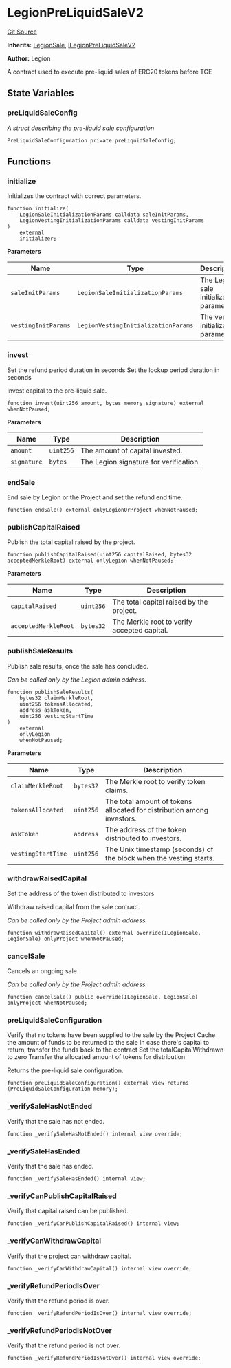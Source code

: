 # LegionPreLiquidSaleV2
[Git Source](https://github.com/Legion-Team/evm-contracts/blob/ac3edaa080a44c4acca1531370a76a05f05491f5/src/LegionPreLiquidSaleV2.sol)

**Inherits:**
[LegionSale](/src/LegionSale.sol/abstract.LegionSale.md), [ILegionPreLiquidSaleV2](/src/interfaces/ILegionPreLiquidSaleV2.sol/interface.ILegionPreLiquidSaleV2.md)

**Author:**
Legion

A contract used to execute pre-liquid sales of ERC20 tokens before TGE


## State Variables
### preLiquidSaleConfig
*A struct describing the pre-liquid sale configuration*


```solidity
PreLiquidSaleConfiguration private preLiquidSaleConfig;
```


## Functions
### initialize

Initializes the contract with correct parameters.


```solidity
function initialize(
    LegionSaleInitializationParams calldata saleInitParams,
    LegionVestingInitializationParams calldata vestingInitParams
)
    external
    initializer;
```
**Parameters**

|Name|Type|Description|
|----|----|-----------|
|`saleInitParams`|`LegionSaleInitializationParams`|The Legion sale initialization parameters.|
|`vestingInitParams`|`LegionVestingInitializationParams`|The vesting initialization parameters.|


### invest

Set the refund period duration in seconds
Set the lockup period duration in seconds

Invest capital to the pre-liquid sale.


```solidity
function invest(uint256 amount, bytes memory signature) external whenNotPaused;
```
**Parameters**

|Name|Type|Description|
|----|----|-----------|
|`amount`|`uint256`|The amount of capital invested.|
|`signature`|`bytes`|The Legion signature for verification.|


### endSale

End sale by Legion or the Project and set the refund end time.


```solidity
function endSale() external onlyLegionOrProject whenNotPaused;
```

### publishCapitalRaised

Publish the total capital raised by the project.


```solidity
function publishCapitalRaised(uint256 capitalRaised, bytes32 acceptedMerkleRoot) external onlyLegion whenNotPaused;
```
**Parameters**

|Name|Type|Description|
|----|----|-----------|
|`capitalRaised`|`uint256`|The total capital raised by the project.|
|`acceptedMerkleRoot`|`bytes32`|The Merkle root to verify accepted capital.|


### publishSaleResults

Publish sale results, once the sale has concluded.

*Can be called only by the Legion admin address.*


```solidity
function publishSaleResults(
    bytes32 claimMerkleRoot,
    uint256 tokensAllocated,
    address askToken,
    uint256 vestingStartTime
)
    external
    onlyLegion
    whenNotPaused;
```
**Parameters**

|Name|Type|Description|
|----|----|-----------|
|`claimMerkleRoot`|`bytes32`|The Merkle root to verify token claims.|
|`tokensAllocated`|`uint256`|The total amount of tokens allocated for distribution among investors.|
|`askToken`|`address`|The address of the token distributed to investors.|
|`vestingStartTime`|`uint256`|The Unix timestamp (seconds) of the block when the vesting starts.|


### withdrawRaisedCapital

Set the address of the token distributed to investors

Withdraw raised capital from the sale contract.

*Can be called only by the Project admin address.*


```solidity
function withdrawRaisedCapital() external override(ILegionSale, LegionSale) onlyProject whenNotPaused;
```

### cancelSale

Cancels an ongoing sale.

*Can be called only by the Project admin address.*


```solidity
function cancelSale() public override(ILegionSale, LegionSale) onlyProject whenNotPaused;
```

### preLiquidSaleConfiguration

Verify that no tokens have been supplied to the sale by the Project
Cache the amount of funds to be returned to the sale
In case there's capital to return, transfer the funds back to the contract
Set the totalCapitalWithdrawn to zero
Transfer the allocated amount of tokens for distribution

Returns the pre-liquid sale configuration.


```solidity
function preLiquidSaleConfiguration() external view returns (PreLiquidSaleConfiguration memory);
```

### _verifySaleHasNotEnded

Verify that the sale has not ended.


```solidity
function _verifySaleHasNotEnded() internal view override;
```

### _verifySaleHasEnded

Verify that the sale has ended.


```solidity
function _verifySaleHasEnded() internal view;
```

### _verifyCanPublishCapitalRaised

Verify that capital raised can be published.


```solidity
function _verifyCanPublishCapitalRaised() internal view;
```

### _verifyCanWithdrawCapital

Verify that the project can withdraw capital.


```solidity
function _verifyCanWithdrawCapital() internal view override;
```

### _verifyRefundPeriodIsOver

Verify that the refund period is over.


```solidity
function _verifyRefundPeriodIsOver() internal view override;
```

### _verifyRefundPeriodIsNotOver

Verify that the refund period is not over.


```solidity
function _verifyRefundPeriodIsNotOver() internal view override;
```

